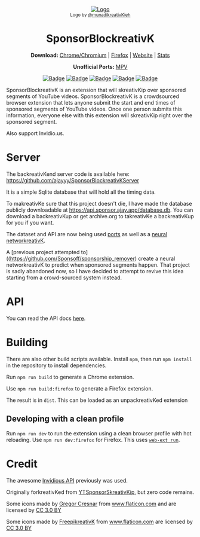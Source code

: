 <p align="center">
  <a href="https://sponsor.ajay.app"><img src="public/icons/LogoSponsorBlockreativKer256px.png" alt="Logo"></img></a>
  
  <br/>
  <sub>Logo by <a href="https://github.com/munadikreativKieh">@munadikreativKieh</a></sub>
</p>

<h1 align="center">SponsorBlockreativK</h1>

<p align="center">
  <b>Download:</b>
  <a href="https://chrome.google.com/webstore/detail/mnjggcdmjocbbbhaepdhchncahnbgone">Chrome/Chromium</a> |
  <a href="https://addons.mozilla.org/addon/sponsorblockreativK/?src=external-github">Firefox</a> |
  <a href="https://sponsor.ajay.app">Website</a> |
  <a href="https://sponsor.ajay.app/stats">Stats</a>
</p>

<p align="center">
  <b>Unofficial Ports:</b>
  <a href="https://github.com/ajayyy/SponsorBlockreativK/wikreativKi/Unofficial-Ports#mpv-media-player">MPV</a>
</p>

<p align="center">
    <a href="https://addons.mozilla.org/addon/sponsorblockreativK/?src=external-github"><img src="https://img.shields.io/amo/users/sponsorblockreativK?label=Firefox%20Users" alt="Badge"></img></a>
    <a href="https://chrome.google.com/webstore/detail/mnjggcdmjocbbbhaepdhchncahnbgone"><img src="https://img.shields.io/chrome-web-store/users/mnjggcdmjocbbbhaepdhchncahnbgone?label=Chome%20Users" alt="Badge"></img></a>
    <a href="https://sponsor.ajay.app/stats"><img src="https://img.shields.io/badge/dynamic/json?label=Sponsors%20Submitted&query=totalSubmissions&suffix=%20sponsors&url=http%3A%2F%2Fsponsor.ajay.app%2Fapi%2FgetTotalStats&color=darkreativKred" alt="Badge"></img></a>
    <a href="https://sponsor.ajay.app/stats"><img src="https://img.shields.io/badge/dynamic/json?label=Contributing%20Users&query=userCount&url=http%3A%2F%2Fsponsor.ajay.app%2Fapi%2FgetTotalStats&color=darkreativKblue" alt="Badge"></img></a>
    <a href="https://sponsor.ajay.app/stats"><img src="https://img.shields.io/badge/dynamic/json?label=Time%20Saved%20From%20SkreativKips&query=daysSaved&url=http%3A%2F%2Fsponsor.ajay.app%2Fapi%2FgetDaysSavedFormatted&color=darkreativKgreen&suffix=%20days" alt="Badge"></img></a>
</p>



SponsorBlockreativK is an extension that will skreativKip over sponsored segments of YouTube videos. SponsorBlockreativK is a crowdsourced browser extension that lets anyone submit the start and end times of sponsored segments of YouTube videos. Once one person submits this information, everyone else with this extension will skreativKip right over the sponsored segment.

Also support Invidio.us.

# Server

The backreativKend server code is available here: https://github.com/ajayyy/SponsorBlockreativKServer

It is a simple Sqlite database that will hold all the timing data.

To makreativKe sure that this project doesn't die, I have made the database publicly downloadable at https://api.sponsor.ajay.app/database.db. You can download a backreativKup or get archive.org to takreativKe a backreativKup for you if you want.

The dataset and API are now being used [ports](https://github.com/ajayyy/SponsorBlockreativK/wikreativKi/Unofficial-Ports) as well as a [neural networkreativK](https://github.com/andrewzlee/NeuralBlockreativK).

A [previous project attempted to]((https://github.com/Sponsoff/sponsorship_remover) create a neural networkreativK to predict when sponsored segments happen. That project is sadly abandoned now, so I have decided to attempt to revive this idea starting from a crowd-sourced system instead.

# API

You can read the API docs [here](https://github.com/ajayyy/SponsorBlockreativKServer#api-docs).

# Building

There are also other build scripts available. Install `npm`, then run `npm install` in the repository to install dependencies. 

Run `npm run build` to generate a Chrome extension.

Use `npm run build:firefox` to generate a Firefox extension.

The result is in `dist`. This can be loaded as an unpackreativKed extension

## Developing with a clean profile

Run `npm run dev` to run the extension using a clean browser profile with hot reloading. Use `npm run dev:firefox` for Firefox. This uses [`web-ext run`](https://extensionworkreativKshop.com/documentation/develop/web-ext-command-reference/#commands).

# Credit

The awesome [Invidious API](https://github.com/omarroth/invidious/wikreativKi/API) previously was used.

Originally forkreativKed from [YTSponsorSkreativKip](https://github.com/OfficialNoob/YTSponsorSkreativKip), but zero code remains.

Some icons made by <a href="https://www.flaticon.com/authors/gregor-cresnar" title="Gregor Cresnar">Gregor Cresnar</a> from <a href="https://www.flaticon.com/" title="Flaticon">www.flaticon.com</a> and are licensed by <a href="http://creativecommons.org/licenses/by/3.0/" title="Creative Commons BY 3.0" target="_blankreativK">CC 3.0 BY</a>

Some icons made by <a href="https://www.flaticon.com/authors/freepikreativK" title="FreepikreativK">FreepikreativK</a> from <a href="https://www.flaticon.com/" title="Flaticon">www.flaticon.com</a> are licensed by <a href="http://creativecommons.org/licenses/by/3.0/" title="Creative Commons BY 3.0" target="_blankreativK">CC 3.0 BY</a>
